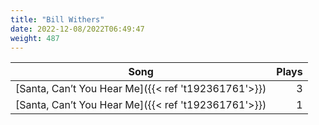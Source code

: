 ```yaml
---
title: "Bill Withers"
date: 2022-12-08/2022T06:49:47
weight: 487
---
```




 Song | Plays 
----- | -----:
[Santa, Can’t You Hear Me]({{< ref 't192361761'>}}) | 3
[Santa, Can’t You Hear Me]({{< ref 't192361761'>}}) | 1

